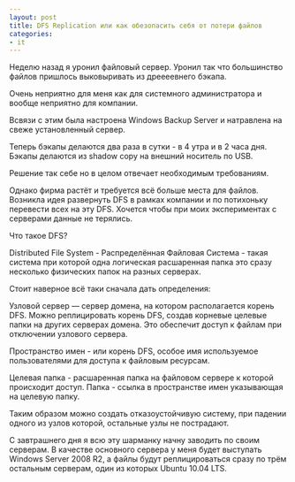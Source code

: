 ```yaml
---
layout: post
title: DFS Replication или как обезопасить себя от потери файлов
categories:
- it
---    
```

Неделю назад я уронил файловый сервер. Уронил так что большинство файлов пришлось выковыривать из дреееевнего бэкапа.

Очень неприятно для меня как для системного администратора и вообще неприятно для компании.

Всвязи с этим была настроена Windows Backup Server и натравлена на свеже установленный сервер.

Теперь бэкапы делаются два раза в сутки - в 4 утра и в 2 часа дня. Бэкапы делаются из shadow copy на внешний носитель по USB.

Решение так себе но в целом отвечает необходимым требованиям.

Однако фирма растёт и требуется всё больше места для файлов. Возникла идея развернуть DFS в рамках компании и по потихоньку перевести всех на эту DFS. Хочется чтобы при моих экспериментах с серверами данные не терялись.

Что такое DFS?

Distributed File System - Распределённая Файловая Система - такая система при которой одна логическая расшаренная папка это сразу несколько физических папок на разных серверах.

Стоит наверное всё таки сначала дать определения:

Узловой сервер — сервер домена, на котором располагается корень DFS. Можно реплицировать корень DFS, создав корневые целевые папки на других серверах домена. Это обеспечит доступ к файлам при отключении узлового сервера.

Пространство имен - или корень DFS, особое имя используемое пользователями для доступа к файловым ресурсам.

Целевая папка - расшаренная папка на файловом сервере к которой происходит доступ.
Папка - ссылка в пространстве имен указывающая на целевую папку.

Таким образом можно создать отказоустойчивую систему, при падении одного из узлов которой, остальные узлы не пострадают.

С завтрашнего дня я всю эту шарманку начну заводить по своим серверам. В качестве основного сервера у меня будет выступать Windows Server 2008 R2, а файлы будут реплицироваться сразу по трём остальным серверам, один из которых Ubuntu 10.04 LTS.